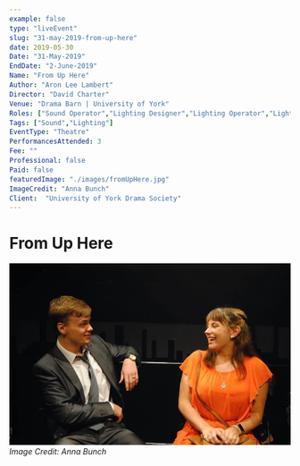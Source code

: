 ```yaml
---
example: false
type: "liveEvent"
slug: "31-may-2019-from-up-here"
date: 2019-05-30
Date: "31-May-2019"
EndDate: "2-June-2019"
Name: "From Up Here"
Author: "Aron Lee Lambert"
Director: "David Charter"
Venue: "Drama Barn | University of York"
Roles: ["Sound Operator","Lighting Designer","Lighting Operator","Lighting Programmer"]
Tags: ["Sound","Lighting"]
EventType: "Theatre"
PerformancesAttended: 3
Fee: ""
Professional: false
Paid: false
featuredImage: "./images/fromUpHere.jpg"
ImageCredit: "Anna Bunch"
Client:  "University of York Drama Society"
---
```


# From Up Here

![Image by Anna Bunch](./images/fromUpHere.jpg)
*Image Credit: Anna Bunch*

